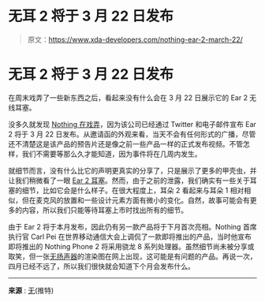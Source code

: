 # 无耳 2 将于 3 月 22 日发布

> 原文：<https://www.xda-developers.com/nothing-ear-2-march-22/>

# 无耳 2 将于 3 月 22 日发布

在周末戏弄了一些新东西之后，看起来没有什么会在 3 月 22 日展示它的 Ear 2 无线耳塞。

没多久就发现 [Nothing 在戏弄](https://www.xda-developers.com/nothing-ear-2-teaser/)，因为该公司已经通过 Twitter 和电子邮件宣布 Ear 2 将于 3 月 22 日发布。从邀请函的外观来看，当天不会有任何形式的广播，尽管还不清楚这是该产品的预告片还是像之前一些产品一样的正式发布视频。不管怎样，我们不需要等那么久才能知道，因为事件将在几周内发生。

就细节而言，没有什么比它的声明更真实的分享了，只是展示了更多的甲壳虫，并让我们稍微看了一眼 [Ear 2 耳塞](https://www.xda-developers.com/nothing-ear-2-renders/)。然而，由于之前的泄露，我们确实有一些关于耳塞的细节，比如它会是什么样子。在很大程度上，耳朵 2 看起来与耳朵 1 相对相似，但在麦克风的放置和一些设计元素方面有微小的变化。自然，故事可能会有更多的内容，所以我们只能等待耳塞上市时找出所有的细节。

由于 Ear 2 将于本月发布，因此仍有另一款产品将于下月首次亮相。Nothing 首席执行官 Carl Pei 在世界移动通信大会上调侃了一款即将推出的产品，当时他宣布即将推出的 Nothing Phone 2 将采用骁龙 8 系列处理器。虽然细节尚未被分享或取笑，但一张[无扬声器](https://www.xda-developers.com/nothing-speaker-render/)的渲染图在网上出现，这可能是有问题的产品。再说一次，四月已经不远了，所以我们很快就会知道下个月会发布什么。

* * *

**来源** : [无](https://twitter.com/nothing/status/1632697580583804929)(推特)